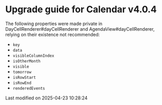 # Upgrade guide for Calendar v4.0.4

The following properties were made private in DayCellRenderer#dayCellRenderer and AgendaView#dayCellRenderer, relying on
their existence not recommended:

* `key`
* `data`
* `visibleColumnIndex`
* `isOtherMonth`
* `visible`
* `tomorrow`
* `isRowStart`
* `isRowEnd`
* `renderedEvents`



<p class="last-modified">Last modified on 2025-04-23 10:28:24</p>
